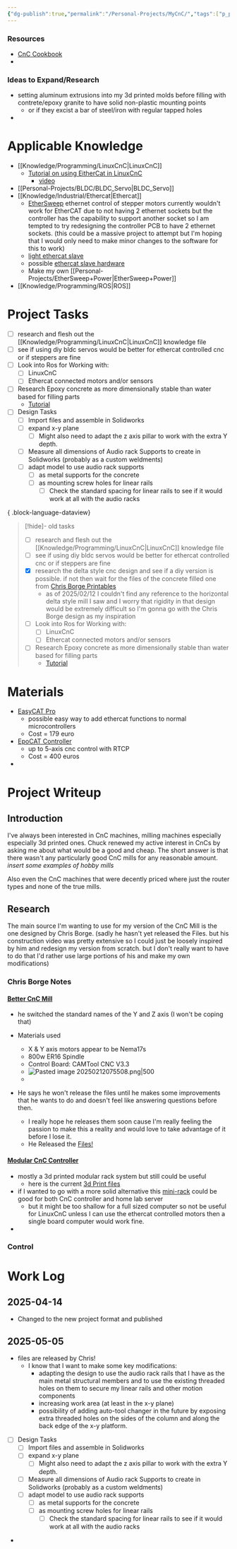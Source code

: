 ```yaml
---
{"dg-publish":true,"permalink":"/Personal-Projects/MyCnC/","tags":["p_project"]}
---
```


### Resources 
- [CnC Cookbook](https://www.cnccookbook.com/) 
- 
### Ideas to Expand/Research
-  setting aluminum extrusions into my 3d printed molds before filling with contrete/epoxy granite to have solid non-plastic mounting points
	- or if they excist a bar of steel/iron with regular tapped holes
- 

# Applicable Knowledge
 - [[Knowledge/Programming/LinuxCnC\|LinuxCnC]]
	 - [Tutorial on using EitherCat in LinuxCnC ](https://forum.linuxcnc.org/ethercat/42048-notes-from-installation-of-ethercat-on-raspberry-pi-4#203806) 
		 - [video](https://www.youtube.com/watch?v=NQ-HnrusGJo) 
 - [[Personal-Projects/BLDC/BLDC_Servo\|BLDC_Servo]]
 - [[Knowledge/Industrial/Ethercat\|Ethercat]]
	 - [EtherSweep](https://github.com/neumi/ethersweep) ethernet control of stepper motors currently wouldn't work for EtherCAT due to not having 2 ethernet sockets but the controller has the capability to support another socket so I am tempted to try redesigning the controller PCB to have 2 ethernet sockets. (this could be a massive project to attempt but I'm hoping that I would only need to make minor changes to the software for this to work)
	 - [light ethercat slave](https://sourceforge.net/p/ecslave/wiki/Howto/) 
	 - possible [ethercat slave hardware ](https://youtu.be/l3UzEkGvNVM?si=NLPmLq7a6gMfDBxc) 
	 - Make my own [[Personal-Projects/EtherSweep+Power\|EtherSweep+Power]] 
 - [[Knowledge/Programming/ROS\|ROS]] 

# Project Tasks
- [ ] research and flesh out the [[Knowledge/Programming/LinuxCnC\|LinuxCnC]] knowledge file
- [ ] see if using diy bldc servos would be better for ethercat controlled cnc or if steppers are fine
- [ ] Look into Ros for Working with:
    - [ ] LinuxCnC
    - [ ] Ethercat connected motors and/or sensors
- [ ] Research Epoxy concrete as more dimensionally stable than water based for filling parts
    - [Tutorial](https://www.acncf.site/cnc_lathe_epoxy_granite_base/)
- [ ] Design Tasks
    - [ ] Import files and assemble in Solidworks
    - [ ] expand x-y plane
        - [ ] Might also need to adapt the z axis pillar to work with the extra Y depth.
    - [ ] Measure all dimensions of Audio rack Supports to create in Solidworks (probably as a custom weldments)
    - [ ] adapt model to use audio rack supports
        - [ ] as metal supports for the concrete
        - [ ] as mounting screw holes for linear rails
            - [ ] Check the standard spacing for linear rails to see if it would work at all with the audio racks

{ .block-language-dataview}

> [!hide]- old tasks
> - [ ] research and flesh out the [[Knowledge/Programming/LinuxCnC\|LinuxCnC]] knowledge file
> - [ ] see if using diy bldc servos would be better for ethercat controlled cnc or if steppers are fine
> - [x] research the delta style cnc design and see if a diy version is possible. if not then wait for the files of the concrete filled one from [Chris Borge Printables](https://www.printables.com/@ChrisBorge) 
> 	-  as of  2025/02/12 I couldn't find any reference to the horizontal delta style mill I saw and I worry that rigidity in that design would be extremely difficult so I'm gonna go with the Chris Borge design as my inspiration
> - [ ] Look into Ros for Working with:
> 	- [ ] LinuxCnC
> 	- [ ] Ethercat connected motors and/or sensors
> - [ ] Research Epoxy concrete as more dimensionally stable than water based for filling parts
> 	- [Tutorial](https://www.acncf.site/cnc_lathe_epoxy_granite_base/) 

# Materials 

- [EasyCAT Pro](https://www.bausano.net/en/easycat-pro-2) 
	- possible easy way to add ethercat functions to normal microcontrollers 
	- Cost = 179 euro
- [EpoCAT Controller](https://www.bausano.net/en/epocat-fr1000-fr4000-2) 
	- up to 5-axis cnc control with RTCP
	- Cost = 400 euros 
- 

# Project Writeup 

## Introduction 
I've always been interested in CnC machines, milling machines especially especially 3d printed ones. Chuck renewed my active interest in CnCs by asking me about what would be a good and cheap. The short answer is that there wasn't any particularly good CnC mills for any reasonable amount. *insert some examples of hobby mills* 

Also even the CnC machines that were decently priced where just the router types and none of the true mills. 
## Research 

The main source I'm wanting to use for my version of the CnC Mill is the one designed by Chris Borge. (sadly he hasn't yet released the Files. but his construction video was pretty extensive so I could just be loosely inspired by him and redesign my version from scratch. but I don't really want to have to do that I'd rather use large portions of his and make my own modifications)

### Chris Borge Notes
#### [Better CnC Mill](https://youtu.be/L8t82OQXefM?si=cvvtlAbtDrEuHpIJ)

- he switched the standard names of the Y and Z axis (I won't be coping that)

- Materials used
	- X & Y axis motors appear to be Nema17s 
	- 800w ER16 Spindle
	- Control Board: CAMTool CNC V3.3
	- ![Pasted image 20250212075508.png|500](/img/user/Personal-Projects/Pasted%20image%2020250212075508.png)
	- 
- He says he won't release the files until he makes some improvements that he wants to do and doesn't feel like answering questions before then.
	- I really hope he releases them soon cause I'm really feeling the passion to make this a reality and would love to take advantage of it before I lose it. 
	- He Released the [Files!](https://www.printables.com/model/1237272-rock-solid-milling-machine-v09) 

#### [Modular CnC Controller](https://youtu.be/phtN679qpEM?si=Bce_1QwLNYwS_c5N) 

- mostly a 3d printed modular rack system but still could be useful
	- here is the current [3d Print files](https://www.printables.com/model/1188493-rackfinity-v1-open-source/files) 
- if I wanted to go with a more solid alternative this [mini-rack](https://mini-rack.jeffgeerling.com/) could be good for both CnC controller and home lab server
	- but it might be too shallow for a full sized computer so not be useful for LinuxCnC unless I can use the ethercat controlled motors then a single board computer would work fine.
- 

### Control

# Work Log

## 2025-04-14
- Changed to the new project format and published 

## 2025-05-05

- files are released by Chris! 
	- I know that I want to make some key modifications:
		- adapting the design to use the audio rack rails that I have as the main metal structural members and to use the existing threaded holes on them to secure my linear rails and other motion components
		- increasing work area (at least in the x-y plane)
		- possibility of adding auto-tool changer in the future by exposing extra threaded holes on the sides of the column and along the back edge of the x-y platform.

- [ ] Design Tasks
	- [ ] Import files and assemble in Solidworks
	- [ ] expand x-y plane
		- [ ] Might also need to adapt the z axis pillar to work with the extra Y depth.
	- [ ] Measure all dimensions of Audio rack Supports to create in Solidworks (probably as a custom weldments)
	- [ ] adapt model to use audio rack supports 
		- [ ] as metal supports for the concrete 
		- [ ] as mounting screw holes for linear rails
			- [ ] Check the standard spacing for linear rails to see if it would work at all with the audio racks 

- 